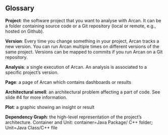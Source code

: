 ## Glossary

**Project**: the software project that you want to analyse with Arcan. It can be a folder containing source code or a Git repository (local or remote, e.g., hosted on Github).

**Version**: Every time you change something in your project, Arcan tracks a new version. You can run Arcan multiple times on different versions of the same project. Versions can be mapped to commits if you run Arcan on a Git repository.

**Analysis**: a single execution of Arcan. An analysis is associated to a specific project’s version.

**Page**: a page of Arcan which contains dashboards or results

**Architectural smell**: an architectural problem affecting a part of code. See slide #4 for more information.

**Plot**: a graphic showing an insight or result

**Dependency Graph**: the high-level representation of the project’s architecture. 
Container and Unit: container=Java Package/ C++ folder; Unit=Java Class/C++ file 
